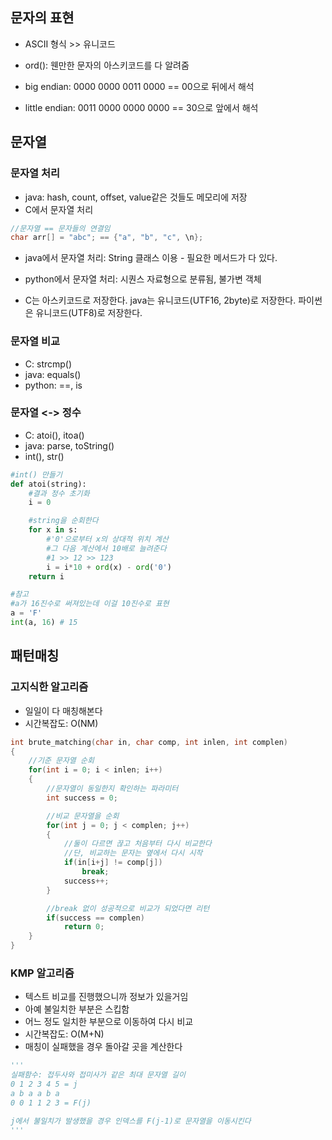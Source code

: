 ## 문자의 표현
- ASCII 형식 >> 유니코드
- ord(): 웬만한 문자의 아스키코드를 다 알려줌

- big endian: 0000 0000 0011 0000 == 00으로 뒤에서 해석
- little endian: 0011 0000 0000 0000 == 30으로 앞에서 해석

## 문자열
### 문자열 처리
- java: hash, count, offset, value같은 것들도 메모리에 저장
- C에서 문자열 처리
```c
//문자열 == 문자들의 연결임
char arr[] = "abc"; == {"a", "b", "c", \n};
```
- java에서 문자열 처리: String 클래스 이용 - 필요한 메서드가 다 있다.
- python에서 문자열 처리: 시퀀스 자료형으로 분류됨, 불가변 객체

- C는 아스키코드로 저장한다. java는 유니코드(UTF16, 2byte)로 저장한다. 파이썬은 유니코드(UTF8)로 저장한다.

### 문자열 비교
- C: strcmp()
- java: equals()
- python: ==, is

### 문자열 <-> 정수
- C: atoi(), itoa()
- java: parse, toString()
- int(), str()
```py
#int() 만들기
def atoi(string):
    #결과 정수 초기화
    i = 0

    #string을 순회한다
    for x in s:
        #'0'으로부터 x의 상대적 위치 계산
        #그 다음 계산에서 10배로 늘려준다
        #1 >> 12 >> 123
        i = i*10 + ord(x) - ord('0')
    return i

#참고
#a가 16진수로 써져있는데 이걸 10진수로 표현
a = 'F'
int(a, 16) # 15
```

## 패턴매칭
### 고지식한 알고리즘
- 일일이 다 매칭해본다
- 시간복잡도: O(NM)
```c
int brute_matching(char in, char comp, int inlen, int complen)
{
    //기준 문자열 순회
    for(int i = 0; i < inlen; i++)
    {
        //문자열이 동일한지 확인하는 파라미터
        int success = 0;

        //비교 문자열을 순회
        for(int j = 0; j < complen; j++)
        {
            //둘이 다르면 끊고 처음부터 다시 비교한다
            //단, 비교하는 문자는 옆에서 다시 시작
            if(in[i+j] != comp[j])
                break;
            success++;
        }

        //break 없이 성공적으로 비교가 되었다면 리턴
        if(success == complen)
            return 0;
    }
}
```

### KMP 알고리즘
- 텍스트 비교를 진행했으니까 정보가 있을거임
- 아예 불일치한 부분은 스킵함
- 어느 정도 일치한 부분으로 이동하여 다시 비교
- 시간복잡도: O(M+N)
- 매칭이 실패했을 경우 돌아갈 곳을 계산한다
```py
'''
실패함수: 접두사와 접미사가 같은 최대 문자열 길이
0 1 2 3 4 5 = j
a b a a b a
0 0 1 1 2 3 = F(j)

j에서 불일치가 발생했을 경우 인덱스를 F(j-1)로 문자열을 이동시킨다
'''
```